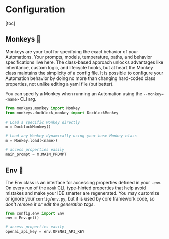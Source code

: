 # Configuration

[toc]

## Monkeys 🐒
Monkeys are your tool for specifying the exact behavior of your Automations. Your prompts, models, temperature, paths, and behavior specifications live here. The class-based approach unlocks advantages like inheritance, custom logic, and lifecycle hooks, but at heart the Monkey class maintains the simplicity of a config file. It is possible to configure your Automation behavior by doing no more than changing hard-coded class properties, not unlike editing a yaml file (but better).

You can specify a Monkey when running an Automation using the `--monkey=<name>` CLI arg.

```python
from monkeys.monkey import Monkey
from monkeys.docblock_monkey import DocblockMonkey

# Load a specific Monkey directly
m = DocblockMonkey()

# Load any Monkey dynamically using your base Monkey class
m = Monkey.load(<name>)

# access properties easily
main_prompt = m.MAIN_PROMPT
```

## Env 📝
The Env class is an interface for accessing properties defined in your `.env`. On every run of the `monk` CLI, type-hinted properties that help avoid mistakes and make your IDE smarter are regenerated. You may customize or ignore your `config/env.py`, but it is used by core framework code, so _don't remove it or edit the generation tags_.

```python
from config.env import Env
env = Env.get()

# access properties easily
openai_api_key = env.OPENAI_API_KEY
```